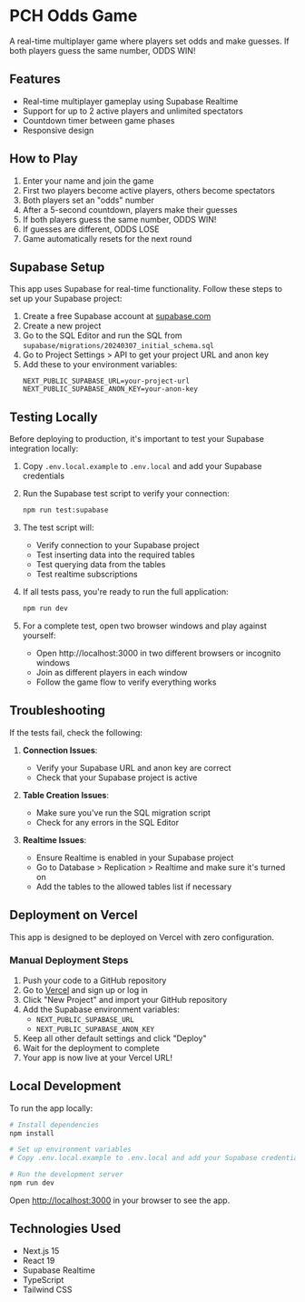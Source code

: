 # PCH Odds Game

A real-time multiplayer game where players set odds and make guesses. If both players guess the same number, ODDS WIN!

## Features

- Real-time multiplayer gameplay using Supabase Realtime
- Support for up to 2 active players and unlimited spectators
- Countdown timer between game phases
- Responsive design

## How to Play

1. Enter your name and join the game
2. First two players become active players, others become spectators
3. Both players set an "odds" number
4. After a 5-second countdown, players make their guesses
5. If both players guess the same number, ODDS WIN!
6. If guesses are different, ODDS LOSE
7. Game automatically resets for the next round

## Supabase Setup

This app uses Supabase for real-time functionality. Follow these steps to set up your Supabase project:

1. Create a free Supabase account at [supabase.com](https://supabase.com)
2. Create a new project
3. Go to the SQL Editor and run the SQL from `supabase/migrations/20240307_initial_schema.sql`
4. Go to Project Settings > API to get your project URL and anon key
5. Add these to your environment variables:
   ```
   NEXT_PUBLIC_SUPABASE_URL=your-project-url
   NEXT_PUBLIC_SUPABASE_ANON_KEY=your-anon-key
   ```

## Testing Locally

Before deploying to production, it's important to test your Supabase integration locally:

1. Copy `.env.local.example` to `.env.local` and add your Supabase credentials
2. Run the Supabase test script to verify your connection:
   ```bash
   npm run test:supabase
   ```
3. The test script will:
   - Verify connection to your Supabase project
   - Test inserting data into the required tables
   - Test querying data from the tables
   - Test realtime subscriptions
   
4. If all tests pass, you're ready to run the full application:
   ```bash
   npm run dev
   ```
   
5. For a complete test, open two browser windows and play against yourself:
   - Open http://localhost:3000 in two different browsers or incognito windows
   - Join as different players in each window
   - Follow the game flow to verify everything works

## Troubleshooting

If the tests fail, check the following:

1. **Connection Issues**:
   - Verify your Supabase URL and anon key are correct
   - Check that your Supabase project is active
   
2. **Table Creation Issues**:
   - Make sure you've run the SQL migration script
   - Check for any errors in the SQL Editor
   
3. **Realtime Issues**:
   - Ensure Realtime is enabled in your Supabase project
   - Go to Database > Replication > Realtime and make sure it's turned on
   - Add the tables to the allowed tables list if necessary

## Deployment on Vercel

This app is designed to be deployed on Vercel with zero configuration.

### Manual Deployment Steps

1. Push your code to a GitHub repository
2. Go to [Vercel](https://vercel.com) and sign up or log in
3. Click "New Project" and import your GitHub repository
4. Add the Supabase environment variables:
   - `NEXT_PUBLIC_SUPABASE_URL`
   - `NEXT_PUBLIC_SUPABASE_ANON_KEY`
5. Keep all other default settings and click "Deploy"
6. Wait for the deployment to complete
7. Your app is now live at your Vercel URL!

## Local Development

To run the app locally:

```bash
# Install dependencies
npm install

# Set up environment variables
# Copy .env.local.example to .env.local and add your Supabase credentials

# Run the development server
npm run dev
```

Open [http://localhost:3000](http://localhost:3000) in your browser to see the app.

## Technologies Used

- Next.js 15
- React 19
- Supabase Realtime
- TypeScript
- Tailwind CSS
